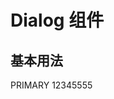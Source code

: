 # Dialog 组件

## 基本用法

<script>
export default {
  data() {
    return {
      dialogVisible: false
    }
  },
  methods: {
    btnClick() {
      this.dialogVisible = true
    }
  }
};
</script>

<div style="margin-top: 10px;">
  <in-button type="primary" @click="btnClick">PRIMARY</in-button>
  <in-dialog title="sssss" :visible.sync="dialogVisible">
      12345555
      <template v-slot:footer>
        <in-button @click="dialogVisible = false">取 消</in-button>
        <in-button type="primary" @click="dialogVisible = false">确 定</in-button>
      </template>
    </in-dialog>
</div>
